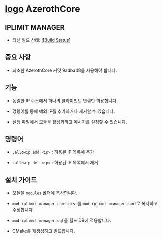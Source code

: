# [logo](https://raw.githubusercontent.com/azerothcore/azerothcore.github.io/master/images/logo-github.png) AzerothCore

## IPLIMIT MANAGER

- 최신 빌드 상태: [![Build Status]](https://github.com/kazamok/mod-iplimit-manager)

## 중요 사항

- 최소한 AzerothCore 커밋 9adba48을 사용해야 합니다.

## 기능

- 동일한 IP 주소에서 하나의 클라이언트 연결만 허용합니다.

- 명령어를 통해 예외 IP를 추가하거나 제거할 수 있습니다.

- 설정 파일에서 모듈을 활성화하고 메시지를 설정할 수 있습니다.

## 명령어
- `.allowip add <ip>` : 허용된 IP 목록에 추가

- `.allowip del <ip>` : 허용된 IP 목록에서 제거

## 설치 가이드
- 모듈을 `modules` 폴더에 복사합니다.

- `mod-iplimit-manager.conf.dist`를 `mod-iplimit-manager.conf`로 복사하고 수정합니다.

- `mod-iplimit-manager.sql`을 월드 DB에 적용합니다.

- CMake를 재생성하고 빌드합니다.
